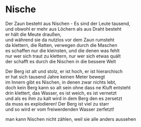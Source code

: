# Nische

Der Zaun besteht aus Nischen - Es sind der Leute tausend,  
und obwohl er mehr aus Löchern als aus Draht besteht  
er hält die Meute draußen,  
und während sie da nutzlos vor dem Zaun rumsteht  
da klettern, die Ratten, verwegen durch die Maschen  
es schaffen nur die kleinsten, und die denen was fehlt  
nur wer sich traut zu klettern, nur wer sich etwas quält  
der schafft es durch die Nischen in die bessere Welt


Der Berg ist alt und stolz, er ist hoch, er ist hierarchisch  
er hat sich tausend Jahre keinen Meter bewegt  
im Innern gibt es Nischen, in denen zwar nichts lebt,  
doch kein Berg kann so alt sein ohne dass ne Kluft entsteht  
drin klettert, das Wasser, es ist weich, es ist vernetzt  
und als es ihm zu kalt wird in dem Berg den es zersetzt  
da muss es explodieren! Der Berg ist viel zu starr  
und so wird er vom freiwerdenden Wasser zerfetzt!


man kann Nischen nicht zählen,
weil sie alle anders aussehen



